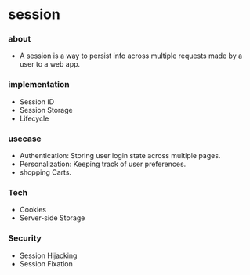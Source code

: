 # session

### about

- A session is a way to persist info across multiple requests made by a user to a web app.

### implementation

- Session ID
- Session Storage
- Lifecycle

### usecase

- Authentication: Storing user login state across multiple pages.
- Personalization: Keeping track of user preferences.
- shopping Carts.

### Tech

- Cookies
- Server-side Storage

### Security

- Session Hijacking
- Session Fixation